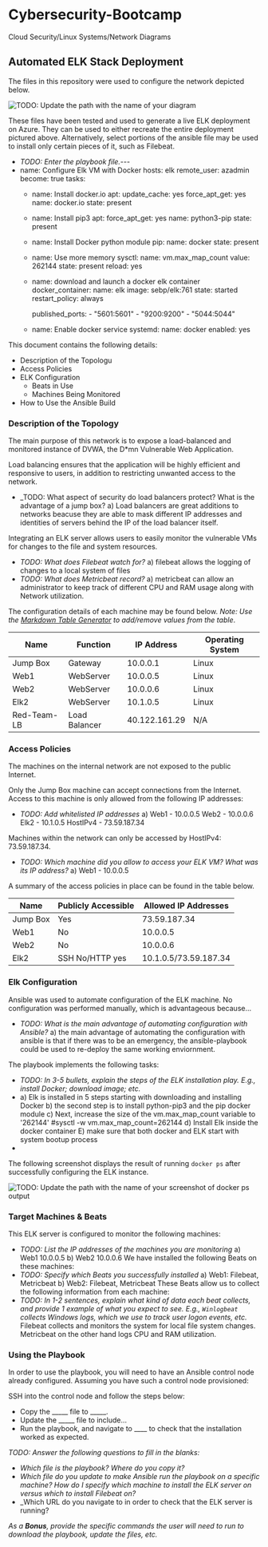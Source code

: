 # Cybersecurity-Bootcamp
Cloud Security/Linux Systems/Network Diagrams 
## Automated ELK Stack Deployment

The files in this repository were used to configure the network depicted below.

![TODO: Update the path with the name of your diagram](Diagrams/NetworkDiagram1)

These files have been tested and used to generate a live ELK deployment on Azure. They can be used to either recreate the entire deployment pictured above. Alternatively, select portions of the ansible file may be used to install only certain pieces of it, such as Filebeat.

  - _TODO: Enter the playbook file._---  
- name: Configure Elk VM with Docker
  hosts: elk
  remote_user: azadmin
  become: true
  tasks:
    - name: Install docker.io
      apt:
        update_cache: yes
        force_apt_get: yes
        name: docker.io
        state: present

    - name: Install pip3
      apt:
        force_apt_get: yes
        name: python3-pip
        state: present

    - name: Install Docker python module
      pip:
        name: docker
        state: present

    - name: Use more memory
      sysctl:
        name: vm.max_map_count
        value: 262144
        state: present
        reload: yes

    - name: download and launch a docker elk container
      docker_container:
        name: elk
        image: sebp/elk:761
        state: started
        restart_policy: always

        published_ports:
          - "5601:5601"
          - "9200:9200"
          - "5044:5044"

    - name: Enable docker service
      systemd:
        name: docker
        enabled: yes

This document contains the following details:
- Description of the Topologu
- Access Policies
- ELK Configuration
  - Beats in Use
  - Machines Being Monitored
- How to Use the Ansible Build


### Description of the Topology

The main purpose of this network is to expose a load-balanced and monitored instance of DVWA, the D*mn Vulnerable Web Application.

Load balancing ensures that the application will be highly efficient and responsive to users, in addition to restricting unwanted access to the network.
- _TODO: What aspect of security do load balancers protect? What is the advantage of a jump box?
    a) Load balancers are great additions to networks beacuse they are able to mask different IP addresses and identities of servers behind the IP of the load balancer itself. 

Integrating an ELK server allows users to easily monitor the vulnerable VMs for changes to the file and system resources.
- _TODO: What does Filebeat watch for?_
    a) filebeat allows the logging of changes to a local system of files 
- _TODO: What does Metricbeat record?_
    a) metricbeat can allow an administrator to keep track of different CPU and RAM usage along with Network utilization. 

The configuration details of each machine may be found below.
_Note: Use the [Markdown Table Generator](http://www.tablesgenerator.com/markdown_tables) to add/remove values from the table_.

| Name      | Function      | IP Address   | Operating System |
|-----------|---------------|--------------|------------------|
| Jump Box  | Gateway       | 10.0.0.1     | Linux            |
| Web1      | WebServer     | 10.0.0.5     | Linux            |
| Web2      | WebServer     | 10.0.0.6     | Linux            |
| Elk2      | WebServer     | 10.1.0.5     | Linux            |
|Red-Team-LB| Load Balancer | 40.122.161.29| N/A              |



### Access Policies

The machines on the internal network are not exposed to the public Internet. 

Only the Jump Box machine can accept connections from the Internet. Access to this machine is only allowed from the following IP addresses:
- _TODO: Add whitelisted IP addresses_
    a) Web1     - 10.0.0.5
       Web2     - 10.0.0.6
       Elk2     - 10.1.0.5
       HostIPv4 - 73.59.187.34

Machines within the network can only be accessed by HostIPv4: 73.59.187.34.
- _TODO: Which machine did you allow to access your ELK VM? What was its IP address?_
    a) Web1 - 10.0.0.5

A summary of the access policies in place can be found in the table below.

| Name     | Publicly Accessible | Allowed IP Addresses |
|----------|---------------------|----------------------|
| Jump Box | Yes                 | 73.59.187.34         |
| Web1     | No                  | 10.0.0.5             |
| Web2     | No                  | 10.0.0.6             |
| Elk2     | SSH No/HTTP yes     | 10.1.0.5/73.59.187.34|   

### Elk Configuration

Ansible was used to automate configuration of the ELK machine. No configuration was performed manually, which is advantageous because...
- _TODO: What is the main advantage of automating configuration with Ansible?_
    a) the main advantage of automating the configuration with ansible is that if there was to be an emergency, the ansible-playbook could be used to re-deploy the same working enviornment. 

The playbook implements the following tasks:
- _TODO: In 3-5 bullets, explain the steps of the ELK installation play. E.g., install Docker; download image; etc._
-   a) Elk is installed in 5 steps starting with downloading and installing Docker
    b) the second step is to install python-pip3 and the pip docker module
    c) Next, increase the size of the vm.max_map_count variable to '262144' #sysctl -w vm.max_map_count=262144
    d) Install Elk inside the docker container
    E) make sure that both docker and ELK start with system bootup process 
- 

The following screenshot displays the result of running `docker ps` after successfully configuring the ELK instance.

![TODO: Update the path with the name of your screenshot of docker ps output](Images/Dockerps)

### Target Machines & Beats
This ELK server is configured to monitor the following machines:
- _TODO: List the IP addresses of the machines you are monitoring_
    a) Web1 10.0.0.5
    b) Web2 10.0.0.6
We have installed the following Beats on these machines:
- _TODO: Specify which Beats you successfully installed_
    a) Web1: Filebeat, Metricbeat
    b) Web2: Filebeat, Metricbeat
These Beats allow us to collect the following information from each machine:
- _TODO: In 1-2 sentences, explain what kind of data each beat collects, and provide 1 example of what you expect to see. E.g., `Winlogbeat` collects Windows logs, which we use to track user logon events, etc._
Filebeat collects and monitors the system for local file system changes. Metricbeat on the other hand logs CPU and RAM utilization. 
### Using the Playbook
In order to use the playbook, you will need to have an Ansible control node already configured. Assuming you have such a control node provisioned: 

SSH into the control node and follow the steps below:
- Copy the _____ file to _____.
- Update the _____ file to include...
- Run the playbook, and navigate to ____ to check that the installation worked as expected.

_TODO: Answer the following questions to fill in the blanks:_
- _Which file is the playbook? Where do you copy it?_
- _Which file do you update to make Ansible run the playbook on a specific machine? How do I specify which machine to install the ELK server on versus which to install Filebeat on?_
- _Which URL do you navigate to in order to check that the ELK server is running?

_As a **Bonus**, provide the specific commands the user will need to run to download the playbook, update the files, etc._
